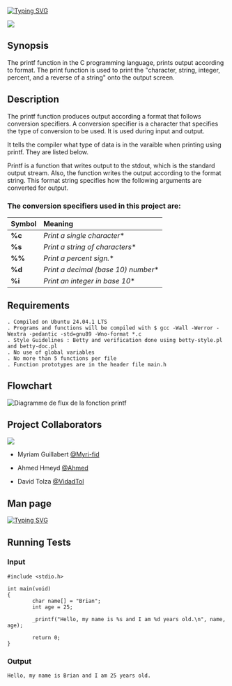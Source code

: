 

[![Typing SVG](https://readme-typing-svg.herokuapp.com?font=Fira+Code&weight=700&size=40&pause=1000&center=true&width=700&height=62&lines=Project+Printf)](https://git.io/typing-svg)

![](https://www.commentcoder.com/static/bd7bd17f9fccb49b563e643f73bc87b3/b17f8/c-printf.jpg)



## Synopsis

The printf function in the C programming language, prints output according to format. The print function is used to print the "character, string, integer, percent, and a reverse of a string" onto the output screen.

## Description
The printf function produces output according a format that follows conversion specifiers. A conversion specifier is a character that specifies the type of conversion to be used. It is used during input and output.

It tells the compiler what type of data is in the varaible when printing using printf. They are listed below.

Printf is a function that writes output to the stdout, which is the standard output stream. Also, the function writes the output according to the format string. This format string specifies how the following arguments are converted for output.

### The conversion specifiers used in this project are:


| Symbol    | Meaning |
| :-------- | :------------------------------------ |
| **%c**    |  *Print a single character**          |
| **%s**    |  *Print a string of characters**      |
| **%%**    |  *Print a percent sign.**             |
| **%d**    |  *Print a decimal (base 10) number**  |
| **%i**    |  *Print an integer in base 10**       |


## Requirements

    . Compiled on Ubuntu 24.04.1 LTS
    . Programs and functions will be compiled with $ gcc -Wall -Werror -Wextra -pedantic -std=gnu89 -Wno-format *.c
    . Style Guidelines : Betty and verification done using betty-style.pl and betty-doc.pl
    . No use of global variables
    . No more than 5 functions per file
    . Function prototypes are in the header file main.h

## Flowchart

![Diagramme de flux de la fonction printf](https://i.imgur.com/PifL3N1.png)


## Project Collaborators

![](https://flat-badgen.vercel.app/badge/icon/github?icon=github&label)

- Myriam Guillabert [@Myri-fid](https://github.com/Myri-fid)

- Ahmed Hmeyd [@Ahmed](https://github.com/hmeyd)

- David Tolza [@VidadTol](https://www.github.com/VidadTol)

## Man page

[![Typing SVG](https://readme-typing-svg.herokuapp.com?font=Fira+Code&weight=700&size=27&pause=1000&center=true&width=500&height=62&lines=man.%2Fman_3_printf)](https://github.com/Myri-fid/holbertonschool-printf/blob/david/man_3_printf)

## Running Tests

### Input
```
#include <stdio.h> 

int main(void) 
{ 
        char name[] = "Brian";
        int age = 25; 

        _printf("Hello, my name is %s and I am %d years old.\n", name, age);

        return 0; 
}
```
### Output
```
Hello, my name is Brian and I am 25 years old.
```

